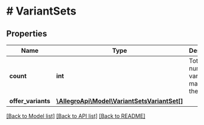 # # VariantSets

## Properties

Name | Type | Description | Notes
------------ | ------------- | ------------- | -------------
**count** | **int** | Total number of variant sets matching the query. | [optional]
**offer_variants** | [**\AllegroApi\Model\VariantSetsVariantSet[]**](VariantSetsVariantSet.md) |  | [optional]

[[Back to Model list]](../../README.md#models) [[Back to API list]](../../README.md#endpoints) [[Back to README]](../../README.md)
